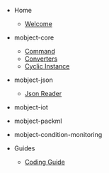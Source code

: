 - Home

    - [Welcome](/)

- mobject-core

    - [Command](tba.md)
    - [Converters](converters.md)
    - [Cyclic Instance](cyclic-instance.md)

- mobject-json

    - [Json Reader](json-reader.md)

- mobject-iot

- mobject-packml

- mobject-condition-monitoring

- Guides

    - [Coding Guide](coding-guide.md)
